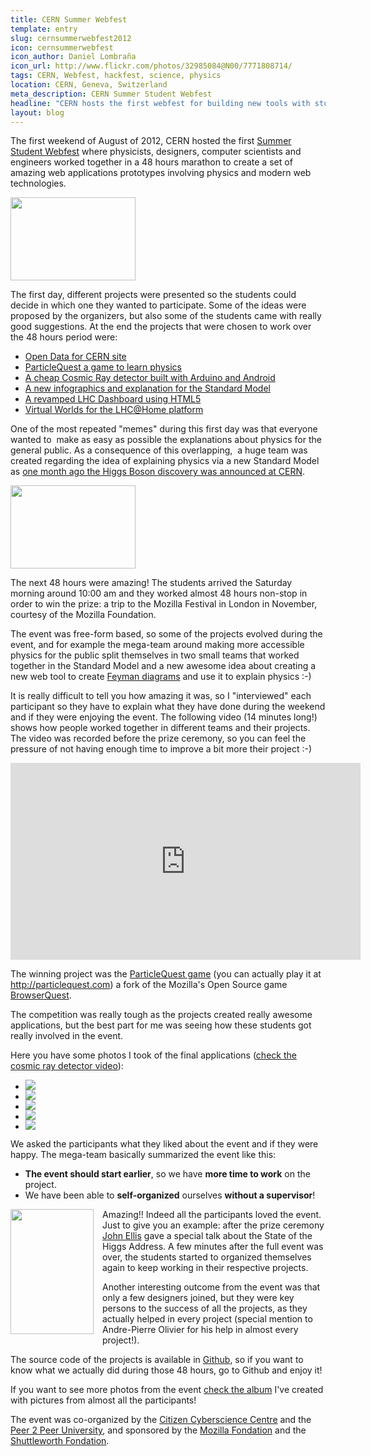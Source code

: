 ```yaml
---
title: CERN Summer Webfest
template: entry
slug: cernsummerwebfest2012
icon: cernsummerwebfest
icon_author: Daniel Lombraña
icon_url: http://www.flickr.com/photos/32985084@N00/7771808714/
tags: CERN, Webfest, hackfest, science, physics
location: CERN, Geneva, Switzerland
meta_description: CERN Summer Student Webfest
headline: "CERN hosts the first webfest for building new tools with students."
layout: blog
---
```


The first weekend of August of 2012, CERN hosted the first <a href="http://www.citizencyberscience.net/cern-webfest/index.htm">Summer Student Webfest</a> where physicists, designers, computer scientists and engineers worked together in a 48 hours marathon to create a set of amazing web applications prototypes involving physics and modern web technologies.

<a class="pull-right" href="http://2.bp.blogspot.com/-I4qTs98qgcA/UB2YEcQg8wI/AAAAAAAABqw/_A4MgbtF2ac/s1600/2012-08-04-131646.jpg" ><img class="img-polaroid" height="133" src="http://2.bp.blogspot.com/-I4qTs98qgcA/UB2YEcQg8wI/AAAAAAAABqw/_A4MgbtF2ac/s200/2012-08-04-131646.jpg" width="200" /></a>

<!--more-->
The first day, different projects were presented so the students could decide in which one they wanted to participate. Some of the ideas were proposed by the organizers, but also some of the students came with really good suggestions. At the end the projects that were chosen to work over the 48 hours period were:<br />
<ul class="angle-list">
<li><a href="http://www.citizencyberscience.net/wiki/index.php?title=Create_an_open_data_website_for_CERN" target="_blank">Open Data for CERN site</a></li>
<li><a href="http://www.citizencyberscience.net/wiki/index.php?title=ParticleQuest_game" target="_blank">ParticleQuest a game to learn physics</a></li>
<li><a href="http://www.citizencyberscience.net/wiki/index.php?title=A_cheaper_distributed_cosmic_ray_detector" target="_blank">A cheap Cosmic Ray detector built with Arduino and Android</a></li>
<li><a href="http://www.citizencyberscience.net/wiki/index.php?title=Standard_Model,_Standard_Infographic" target="_blank">A new infographics and explanation for the Standard Model</a></li>
<li><a href="http://www.citizencyberscience.net/wiki/index.php?title=Improve_the_LHC_Dashboard" target="_blank">A revamped LHC Dashboard using HTML5</a></li>
<li><a href="http://www.citizencyberscience.net/wiki/index.php?title=Build_a_computer_center_in_a_virtual_world_to_show_volunteer_participation" target="_blank">Virtual Worlds for the LHC@Home platform</a></li>
</ul>

One of the most repeated "memes" during this first day was that everyone wanted to&nbsp; make as easy as possible the explanations about physics for the general public. As a consequence of this overlapping,&nbsp; a huge team was created regarding the idea of explaining physics via a new Standard Model as <a href="http://press.web.cern.ch/press/PressReleases/Releases2012/PR17.12E.html" target="_blank">one month ago the Higgs Boson discovery was announced at CERN</a>.

<a class="pull-right" href="http://2.bp.blogspot.com/-b0PRPcTbTio/UB2YEkvLrRI/AAAAAAAABqs/AlAkQX19zaA/s1600/2012-08-04-131608.jpg"><img border="0" height="133" class="img-polaroid" src="http://2.bp.blogspot.com/-b0PRPcTbTio/UB2YEkvLrRI/AAAAAAAABqs/AlAkQX19zaA/s200/2012-08-04-131608.jpg" width="200" /></a>

The next 48 hours were amazing! The students arrived the Saturday morning around 10:00 am and they worked almost 48 hours non-stop in order to win the prize: a trip to the <span class="text-basic">Mozilla Festival in London in November, courtesy of the Mozilla Foundation.

The event was free-form based, so some of the projects evolved during the event, and for example the mega-team around making more accessible physics for the public split themselves in two small teams that worked together in the Standard Model and a new awesome idea about creating a new web tool to create <a href="http://en.wikipedia.org/wiki/Feynman_diagram" target="_blank">Feyman diagrams</a> and use it to explain physics :-)

It is really difficult to tell you how amazing it was, so I "interviewed" each participant so they have to explain what they have done during the weekend and if they were enjoying the event. The following video (14 minutes long!) shows how people worked together in different teams and their projects. The video was recorded before the prize ceremony, so you can feel the pressure of not having enough time to improve a bit more their project :-)

<object class="BLOGGER-youtube-video" classid="clsid:D27CDB6E-AE6D-11cf-96B8-444553540000" codebase="http://download.macromedia.com/pub/shockwave/cabs/flash/swflash.cab#version=6,0,40,0" data-thumbnail-src="http://i.ytimg.com/vi/cky9OFcoIsI/0.jpg" height="315" width="560"><param name="movie" value="http://www.youtube.com/v/cky9OFcoIsI?version=3&f=user_uploads&c=google-webdrive-0&app=youtube_gdata" /><param name="bgcolor" value="#FFFFFF" /><param name="allowFullScreen" value="true" /><embed width="560" height="315"  src="http://www.youtube.com/v/cky9OFcoIsI?version=3&f=user_uploads&c=google-webdrive-0&app=youtube_gdata" type="application/x-shockwave-flash" allowfullscreen="true"></embed></object>

The winning project was the <a href="http://particlequest.com/">ParticleQuest game</a> (you can actually play it at http://particlequest.com) a fork of the Mozilla's Open Source game <a href="http://browserquest.mozilla.org/" target="_blank">BrowserQuest</a>.

The competition was really tough as the projects created really awesome applications, but the best part for me was seeing how these students got really involved in the event.

Here you have some photos I took of the final applications (<a href="http://youtu.be/cky9OFcoIsI?hd=1&amp;t=6m30s">check the cosmic ray detector video</a>):

<ul class="thumbnails">
    <li class="span4">
        <div class="thumbnail">
            <img src="https://p.twimg.com/Azi4UesCcAM2Czk.jpg">
        </div>
     </li>
    <li class="span4">
        <div class="thumbnail">
            <img src="https://p.twimg.com/AzipSQOCQAE_Q7N.jpg">
        </div>
     </li>
    <li class="span4">
        <div class="thumbnail">
            <img src="https://p.twimg.com/AzisOj2CMAEZlqr.jpg">
        </div>
     </li>
    <li class="span4">
        <div class="thumbnail">
            <img src="https://p.twimg.com/Azi3AUxCUAEjkUD.jpg">
        </div>
     </li>
    <li class="span4">
        <div class="thumbnail">
            <img src="http://www.citizencyberscience.net/wiki/images/b/b4/Lum.png">
        </div>
     </li>
</ul>

We asked the participants what they liked about the event and if they were happy. The mega-team basically summarized the event like this:
<ul class="angle-list">
    <li><b>The event should start earlier</b>, so we have <b>more time to work</b> on the project.</li>
    <li>We have been able to <b>self-organized</b> ourselves <b>without a supervisor</b>!</li>
</ul>

<a href="http://4.bp.blogspot.com/-IYrb0CRDfLE/UB-mCrJqjhI/AAAAAAAABuU/ws8er-PORfQ/s1600/2012-08-05-133729.jpg" imageanchor="1" style="clear: left; float: left; margin-bottom: 1em; margin-right: 1em;"><img border="0" height="200" class="img-polaroid" src="http://4.bp.blogspot.com/-IYrb0CRDfLE/UB-mCrJqjhI/AAAAAAAABuU/ws8er-PORfQ/s200/2012-08-05-133729.jpg" width="133" /></a>

Amazing!! Indeed all the participants loved the event. Just to give you an example: after the prize ceremony <a href="http://en.wikipedia.org/wiki/John_Ellis_%28physicist%29" target="_blank">John Ellis</a> gave a special talk about the State of the Higgs Address. A few minutes after the full event was over, the students started to organized themselves again to keep working in their respective projects.

Another interesting outcome from the event was that only a few designers joined, but they were key persons to the success of all the projects, as they actually helped in every project (special mention to Andre-Pierre Olivier for his help in almost every project!).

The source code of the projects is available in <a href="https://github.com/CERNSummerWebfest" target="_blank">Github</a>, so if you want to know what we actually did during those 48 hours, go to Github and enjoy it!

If you want to see more photos from the event <a href="https://plus.google.com/photos/105984938874365438913/albums/5772543786574640449" target="_blank">check the album</a> I've created with pictures from almost all the participants!

The event was co-organized by the <a href="http://www.citizencyberscience.net/">Citizen Cyberscience Centre</a> and the <a href="http://p2pu.org/">Peer 2 Peer University</a>, and sponsored by the <a href="http://www.mozilla.org/foundation/">Mozilla Fondation</a>  and the <a href="http://www.shuttleworthfoundation.org/">Shuttleworth Fondation</a>.
